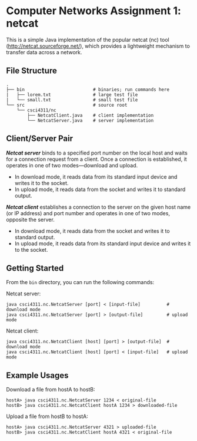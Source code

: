 # Computer Networks Assignment 1: netcat
This is a simple Java implementation of the popular netcat (nc) tool (http://netcat.sourceforge.net/), which provides a lightweight mechanism to transfer data across a network.

## File Structure

    .
    ├── bin                          # binaries; run commands here
    |   ├── lorem.txt                # large test file
    |   └── small.txt                # small test file
    └── src                          # source root
        └── csci4311/nc
            ├── NetcatClient.java    # client implementation
            └── NetcatServer.java    # server implementation

## Client/Server Pair

***Netcat server*** binds to a specified port number on the local host and waits for a connection request from a client. Once a connection is established, it operates in one of two modes—download and upload.
* In download mode, it reads data from its standard input device and writes it to the socket.
* In upload mode, it reads data from the socket and writes it to standard output.

***Netcat client*** establishes a connection to the server on the given host name (or IP address) and port
number and operates in one of two modes, opposite the server.
* In download mode, it reads data from the socket and writes it to standard output.
* In upload mode, it reads data from its standard input device and writes it to the socket.

## Getting Started
From the `bin` directory, you can run the following commands:

Netcat server:
```
java csci4311.nc.NetcatServer [port] < [input-file]          # download mode
java csci4311.nc.NetcatServer [port] > [output-file]         # upload mode
```

Netcat client:
```
java csci4311.nc.NetcatClient [host] [port] > [output-file]  # download mode
java csci4311.nc.NetcatClient [host] [port] < [input-file]   # upload mode
```

## Example Usages

Download a file from hostA to hostB:
```
hostA> java csci4311.nc.NetcatServer 1234 < original-file
hostB> java csci4311.nc.NetcatClient hostA 1234 > downloaded-file
```

Upload a file from hostB to hostA:
```
hostA> java csci4311.nc.NetcatServer 4321 > uploaded-file
hostB> java csci4311.nc.NetcatClient hostA 4321 < original-file
```
